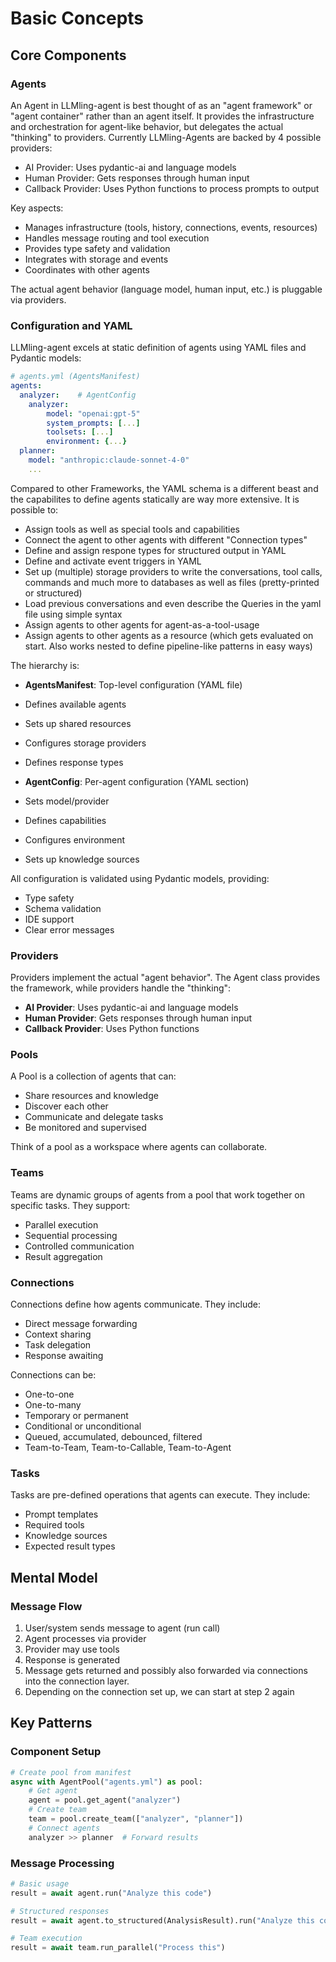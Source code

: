 # Basic Concepts

## Core Components

### Agents
An Agent in LLMling-agent is best thought of as an "agent framework" or "agent container" rather than an agent itself.
It provides the infrastructure and orchestration for agent-like behavior, but delegates the actual "thinking" to providers.
Currently LLMling-Agents are backed by 4 possible providers:

- AI Provider: Uses pydantic-ai and language models
- Human Provider: Gets responses through human input
- Callback Provider: Uses Python functions to process prompts to output

Key aspects:

- Manages infrastructure (tools, history, connections, events, resources)
- Handles message routing and tool execution
- Provides type safety and validation
- Integrates with storage and events
- Coordinates with other agents

The actual agent behavior (language model, human input, etc.) is pluggable via providers.

### Configuration and YAML

LLMling-agent excels at static definition of agents using YAML files and Pydantic models:

```yaml
# agents.yml (AgentsManifest)
agents:
  analyzer:    # AgentConfig
    analyzer:
        model: "openai:gpt-5"
        system_prompts: [...]
        toolsets: [...]
        environment: {...}
  planner:
    model: "anthropic:claude-sonnet-4-0"
    ...
```

Compared to other Frameworks, the YAML schema is a different beast and the capabilites to define agents statically are way more extensive.
It is possible to:

- Assign tools as well as special tools and capabilities
- Connect the agent to other agents with different "Connection types"
- Define and assign respone types for structured output in YAML
- Define and activate event triggers in YAML
- Set up (multiple) storage providers to write the conversations, tool calls, commands and much more to databases as well as files (pretty-printed or structured)
- Load previous conversations and even describe the Queries in the yaml file using simple syntax
- Assign agents to other agents for agent-as-a-tool-usage
- Assign agents to other agents as a resource (which gets evaluated on start. Also works nested to define pipeline-like patterns in easy ways)


The hierarchy is:

- **AgentsManifest**: Top-level configuration (YAML file)

- Defines available agents
- Sets up shared resources
- Configures storage providers
- Defines response types

- **AgentConfig**: Per-agent configuration (YAML section)

- Sets model/provider
- Defines capabilities
- Configures environment
- Sets up knowledge sources

All configuration is validated using Pydantic models, providing:

- Type safety
- Schema validation
- IDE support
- Clear error messages

### Providers
Providers implement the actual "agent behavior". The Agent class provides the framework, while providers handle the "thinking":

- **AI Provider**: Uses pydantic-ai and language models
- **Human Provider**: Gets responses through human input
- **Callback Provider**: Uses Python functions

### Pools
A Pool is a collection of agents that can:

- Share resources and knowledge
- Discover each other
- Communicate and delegate tasks
- Be monitored and supervised

Think of a pool as a workspace where agents can collaborate.

### Teams
Teams are dynamic groups of agents from a pool that work together on specific tasks. They support:

- Parallel execution
- Sequential processing
- Controlled communication
- Result aggregation

### Connections

Connections define how agents communicate. They include:

- Direct message forwarding
- Context sharing
- Task delegation
- Response awaiting

Connections can be:

- One-to-one
- One-to-many
- Temporary or permanent
- Conditional or unconditional
- Queued, accumulated, debounced, filtered
- Team-to-Team, Team-to-Callable, Team-to-Agent

### Tasks

Tasks are pre-defined operations that agents can execute. They include:

- Prompt templates
- Required tools
- Knowledge sources
- Expected result types

## Mental Model

### Message Flow

1. User/system sends message to agent (run call)
2. Agent processes via provider
3. Provider may use tools
4. Response is generated
5. Message gets returned and possibly also forwarded via connections into the connection layer.
6. Depending on the connection set up, we can start at step 2 again


## Key Patterns

### Component Setup
```python
# Create pool from manifest
async with AgentPool("agents.yml") as pool:
    # Get agent
    agent = pool.get_agent("analyzer")
    # Create team
    team = pool.create_team(["analyzer", "planner"])
    # Connect agents
    analyzer >> planner  # Forward results
```

### Message Processing
```python
# Basic usage
result = await agent.run("Analyze this code")

# Structured responses
result = await agent.to_structured(AnalysisResult).run("Analyze this code")

# Team execution
result = await team.run_parallel("Process this")
```
